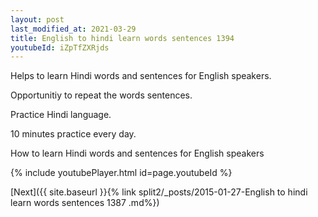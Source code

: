 ```yaml
---
layout: post
last_modified_at: 2021-03-29
title: English to hindi learn words sentences 1394 
youtubeId: iZpTfZXRjds
---
```

 
 
Helps to learn Hindi words and sentences for English speakers.

Opportunitiy to repeat the words sentences. 

Practice Hindi language. 
 
10 minutes practice every day. 
 
How to learn Hindi words and sentences for English speakers 
 
{% include youtubePlayer.html id=page.youtubeId %}
 
 
[Next]({{ site.baseurl }}{% link  split2/_posts/2015-01-27-English to hindi learn words sentences 1387 .md%})
 
